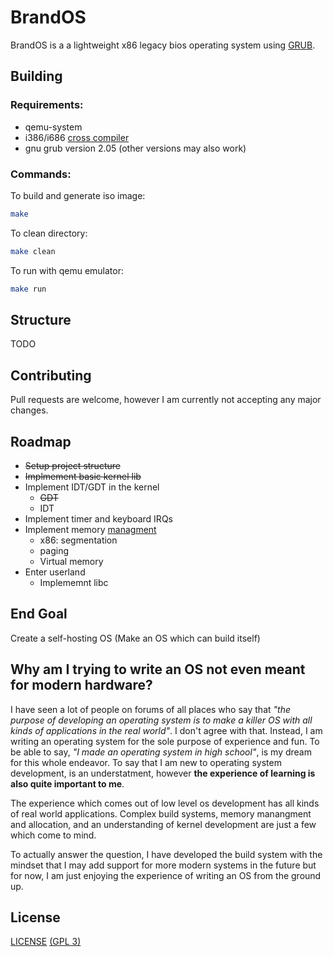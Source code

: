 # BrandOS

BrandOS is a a lightweight x86 legacy bios operating system using [GRUB](https://www.gnu.org/software/grub/).

## Building

### Requirements:
* qemu-system
* i386/i686 [cross compiler](https://github.com/TheRealJoe24/osdev-i386-cross-utils)
* gnu grub version 2.05 (other versions may also work)

### Commands:

To build and generate iso image:
```sh
make
```
To clean directory:
```sh
make clean
```
To run with qemu emulator:
```sh
make run
```

## Structure
TODO

## Contributing
Pull requests are welcome, however I am currently not accepting any major changes.

## Roadmap
* ~~Setup project structure~~
* ~~Implmement basic kernel lib~~
* Implement IDT/GDT in the kernel
  * ~~GDT~~
  * IDT
* Implement timer and keyboard IRQs
* Implement memory [managment](https://wiki.osdev.org/Memory_management)
  * x86: segmentation
  * paging
  * Virtual memory
* Enter userland
  * Implememnt libc

## End Goal
Create a self-hosting OS (Make an OS which can build itself)

## Why am I trying to write an OS not even meant for modern hardware?
I have seen a lot of people on forums of all places who say that *"the purpose of developing an operating system is to make a killer OS with all kinds of applications in the real world"*. I don't agree with that. Instead, I am writing an operating system for the sole purpose of experience and fun. To be able to say, *"I made an operating system in high school"*, is my dream for this whole endeavor. To say that I am new to operating system development, is an understatment, however **the experience of learning is also quite important to me**.

The experience which comes out of low level os development has all kinds of real world applications. Complex build systems, memory manangment and allocation, and an understanding of kernel development are just a few which come to mind.

To actually answer the question, I have developed the build system with the mindset that I may add support for more modern systems in the future but for now, I am just enjoying the experience of writing an OS from the ground up.

## License
[LICENSE](LICENSE) [(GPL 3)](https://choosealicense.com/licenses/gpl-3.0/)